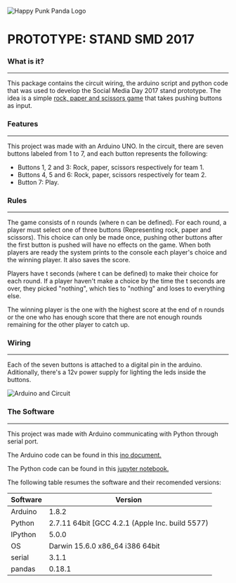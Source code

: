 ![Happy Punk Panda Logo](http://pnd.as/nerds/smd-2017/hpp-logo.png)

# PROTOTYPE: STAND SMD 2017


### What is it?
***
This package contains the circuit wiring, the arduino script and python code that was used to develop the Social Media Day 2017 stand prototype. The idea is a simple [rock, paper and scissors game](https://en.wikipedia.org/wiki/Rock%E2%80%93paper%E2%80%93scissors) that takes pushing buttons as input.


### Features
***
This project was made with an Arduino UNO. In the circuit, there are seven buttons labeled from 1 to 7, and each button represents the following:
* Buttons 1, 2 and 3: Rock, paper, scissors respectively for team 1.
* Buttons 4, 5 and 6: Rock, paper, scissors respectively for team 2.
* Button 7: Play.

### Rules
***

The game consists of n rounds (where n can be defined). For each round, a player must select one of three buttons (Representing rock, paper and scissors). This choice can only be made once, pushing other buttons after the first button is pushed will have no effects on the game. When both players are ready the system prints to the console each player's choice and the winning player. It also saves the score. 


Players have t seconds (where t can be defined) to make their choice for each round. If a player haven't make a choice by the time the t seconds are over, they picked "nothing", which ties to "nothing" and loses to everything else.

The winning player is the one with the highest score at the end of n rounds or the one who has enough score that there are not enough rounds remaining for the other player to catch up.

### Wiring
***

Each of the seven buttons is attached to a digital pin in the arduino. Aditionally, there's a 12v power supply for lighting the leds inside the buttons.

![Arduino and Circuit](http://pnd.as/nerds/smd-2017/smd-day-prototype-wiring.png)

### The Software
***

This project was made with Arduino communicating with Python through serial port.

The Arduino code can be found in this [ino document.](https://github.com/Gochez/smd-2017-stand-prototype/blob/master/smd-stand-prototype/smd-stand-prototype.ino)

The Python code can be found in this [jupyter notebook.](https://github.com/Gochez/smd-2017-stand-prototype/blob/master/smd-stand-prototype/smd-stand-prototype.ipynb)

The following table resumes the software and their recomended versions:


| Software      | Version     |
| ------------- |-------------|
| Arduino       | 1.8.2 |
| Python        | 2.7.11 64bit [GCC 4.2.1 (Apple Inc. build 5577) |
| IPython       | 5.0.0     |
| OS            | Darwin 15.6.0 x86_64 i386 64bit      |
| serial        | 3.1.1      |
| pandas        | 0.18.1    |

